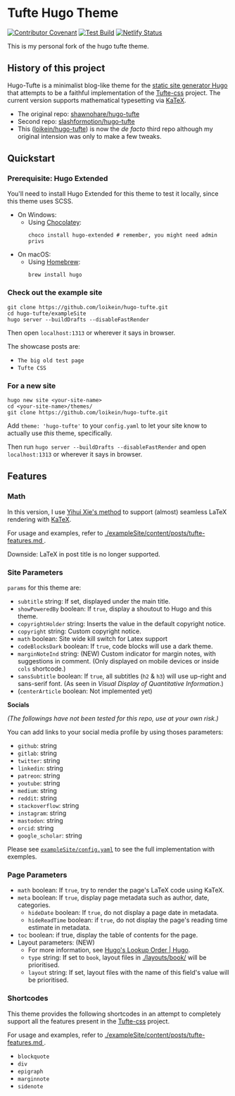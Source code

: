 # Tufte Hugo Theme

[![Contributor Covenant](https://img.shields.io/badge/Contributor%20Covenant-2.0-4baaaa.svg)](code_of_conduct.md) [![Test Build](https://github.com/loikein/hugo-tufte/actions/workflows/test-build.yml/badge.svg)](https://github.com/loikein/hugo-tufte/actions/workflows/test-build.yml) [![Netlify Status](https://api.netlify.com/api/v1/badges/0a3e11e2-0209-40bb-8570-c3eb9b8471dc/deploy-status)](https://app.netlify.com/sites/huto-tufte/deploys)

This is my personal fork of the hugo tufte theme.

## History of this project

Hugo-Tufte is a minimalist blog-like theme for the
[static site generator Hugo](https://gohugo.io) that
attempts to be a faithful implementation of the
[Tufte-css](https://github.com/edwardtufte/tufte-css) project. The current version supports mathematical typesetting via [KaTeX](https://katex.org/).

- The original repo: [shawnohare/hugo-tufte](https://github.com/shawnohare/hugo-tufte)
- Second repo: [slashformotion/hugo-tufte](https://github.com/slashformotion/hugo-tufte)
- This ([loikein/hugo-tufte](https://github.com/loikein/hugo-tufte)) is now the _de facto_ third repo although my original intension was only to make a few tweaks.

## Quickstart

### Prerequisite: Hugo Extended

You'll need to install Hugo Extended for this theme to test it locally, since this theme uses SCSS.

- On Windows:
  - Using [Chocolatey](https://chocolatey.org/):
    ```shell
    choco install hugo-extended # remember, you might need admin privs
    ```
- On macOS:
  + Using [Homebrew](https://brew.sh/):
    ```shell
    brew install hugo
    ```

### Check out the example site

```shell
git clone https://github.com/loikein/hugo-tufte.git
cd hugo-tufte/exampleSite
hugo server --buildDrafts --disableFastRender
```

Then open `localhost:1313` or wherever it says in browser.

The showcase posts are:

- `The big old test page`
- `Tufte CSS`

### For a new site

```shell
hugo new site <your-site-name>
cd <your-site-name>/themes/
git clone https://github.com/loikein/hugo-tufte.git
```

Add `theme: 'hugo-tufte'` to your `config.yaml` to let your site know to actually use _this_ theme, specifically.

Then run `hugo server --buildDrafts --disableFastRender` and open `localhost:1313` or wherever it says in browser.

## Features

### Math

In this version, I use [Yihui Xie's method](https://yihui.org/en/2018/07/latex-math-markdown/) to support (almost) seamless LaTeX rendering with [KaTeX](https://katex.org/).

For usage and examples, refer to [./exampleSite/content/posts/tufte-features.md ](https://github.com/loikein/hugo-tufte/blob/main/exampleSite/content/posts/tufte-features.md).

Downside: LaTeX in post title is no longer supported.

### Site Parameters

`params` for this theme are:

- `subtitle` string: If set, displayed under the main title.
- `showPoweredBy` boolean: If `true`, display a shoutout to Hugo and this theme.
- `copyrightHolder` string: Inserts the value in the default copyright notice.
- `copyright` string: Custom copyright notice.
- `math` boolean: Site wide kill switch for Latex support
- `codeBlocksDark` boolean: If `true`, code blocks will use a dark theme.
- `marginNoteInd` string: (NEW) Custom indicator for margin notes, with suggestions in comment. (Only displayed on mobile devices or inside `cols` shortcode.)
- `sansSubtitle` boolean: If `true`, all subtitles (`h2` \& `h3`) will use up-right and sans-serif font. (As seen in _Visual Display of Quantitative Information_.)
- (`centerArticle` boolean: Not implemented yet)

**Socials**

_(The followings have not been tested for this repo, use at your own risk.)_

You can add links to your social media profile by using thoses parameters:

- `github`: string
- `gitlab`: string
- `twitter`: string
- `linkedin`: string
- `patreon`: string
- `youtube`: string
- `medium`: string
- `reddit`: string
- `stackoverflow`: string
- `instagram`: string
- `mastodon`: string
- `orcid`: string
- `google_scholar`: string

Please see [`exampleSite/config.yaml`](https://github.com/loikein/hugo-tufte/blob/main/exampleSite/config.yaml#L47) to see the full implementation with exemples.

### Page Parameters

- `math` boolean: If `true`, try to render the page's LaTeX code using KaTeX.
- `meta` boolean: If `true`, display page metadata such as author, date, categories.
  + `hideDate` boolean: If `true`, do not display a page date in metadata.
  + `hideReadTime` boolean: if `true`, do not display the page's reading time
  estimate in metadata.
- `toc` boolean: if true, display the table of contents for the page.
- Layout parameters: (NEW)
  + For more information, see [Hugo's Lookup Order | Hugo](https://gohugo.io/templates/lookup-order/).
  + `type` string: If set to `book`, layout files in [./layouts/book/](https://github.com/loikein/hugo-tufte/tree/main/layouts/book) will be prioritised.
  + `layout` string: If set, layout files with the name of this field's value will be prioritised.

### Shortcodes

This theme provides the following shortcodes in an attempt to completely
support all the features present in the [Tufte-css](https://github.com/edwardtufte/tufte-css) project.

For usage and examples, refer to [./exampleSite/content/posts/tufte-features.md ](https://github.com/loikein/hugo-tufte/blob/main/exampleSite/content/posts/tufte-features.md).

- `blockquote`
- `div`
- `epigraph`
- `marginnote`
- `sidenote`
